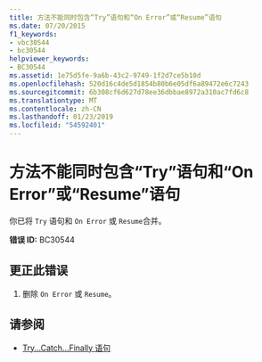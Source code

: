 ```yaml
---
title: 方法不能同时包含“Try”语句和“On Error”或“Resume”语句
ms.date: 07/20/2015
f1_keywords:
- vbc30544
- bc30544
helpviewer_keywords:
- BC30544
ms.assetid: 1e75d5fe-9a6b-43c2-9749-1f2d7ce5b10d
ms.openlocfilehash: 520d16c4de5d1854b80b6e05df6a89472e6c7243
ms.sourcegitcommit: 6b308cf6d627d78ee36dbbae8972a310ac7fd6c8
ms.translationtype: MT
ms.contentlocale: zh-CN
ms.lasthandoff: 01/23/2019
ms.locfileid: "54592401"
---
```

# <a name="method-cannot-contain-both-a-try-statement-and-an-on-error-or-resume-statement"></a>方法不能同时包含“Try”语句和“On Error”或“Resume”语句
你已将 `Try` 语句和 `On Error` 或 `Resume`合并。  
  
 **错误 ID:** BC30544  
  
## <a name="to-correct-this-error"></a>更正此错误  
  
1.  删除 `On Error` 或 `Resume`。  
  
## <a name="see-also"></a>请参阅

- [Try...Catch...Finally 语句](../../visual-basic/language-reference/statements/try-catch-finally-statement.md)
